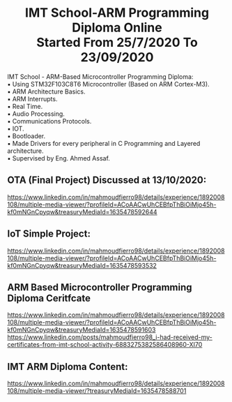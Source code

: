 <h1 align="center">IMT School-ARM Programming Diploma Online<br />Started From 25/7/2020 To 23/09/2020</h1>

IMT School - ARM-Based Microcontroller Programming Diploma: \
▪ Using STM32F103C8T6 Microcontroller (Based on ARM Cortex-M3). \
▪ ARM Architecture Basics. \
▪ ARM Interrupts. \
▪ Real Time. \
▪ Audio Processing. \
▪ Communications Protocols. \
▪ IOT. \
▪ Bootloader. \
▪ Made Drivers for every peripheral in C Programming and Layered architecture. \
▪ Supervised by Eng. Ahmed Assaf. 

## OTA (Final Project) Discussed at 13/10/2020: 
https://www.linkedin.com/in/mahmoudfierro98/details/experience/1892008108/multiple-media-viewer/?profileId=ACoAACwUhCEBfpThBiOiMjo45h-kf0mNGnCpyqw&treasuryMediaId=1635478592644 

## IoT Simple Project: 
https://www.linkedin.com/in/mahmoudfierro98/details/experience/1892008108/multiple-media-viewer/?profileId=ACoAACwUhCEBfpThBiOiMjo45h-kf0mNGnCpyqw&treasuryMediaId=1635478593532

## ARM Based Microcontroller Programming Diploma Ceritfcate
https://www.linkedin.com/in/mahmoudfierro98/details/experience/1892008108/multiple-media-viewer/?profileId=ACoAACwUhCEBfpThBiOiMjo45h-kf0mNGnCpyqw&treasuryMediaId=1635478591603
https://www.linkedin.com/posts/mahmoudfierro98_i-had-received-my-certificates-from-imt-school-activity-6883275382586408960-XI70

## IMT ARM Diploma Content:
https://www.linkedin.com/in/mahmoudfierro98/details/experience/1892008108/multiple-media-viewer/?treasuryMediaId=1635478588701

